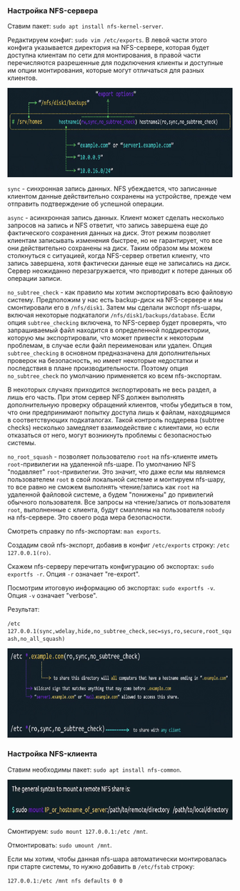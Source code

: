 ### Настройка NFS-сервера

Ставим пакет: `sudo apt install nfs-kernel-server`.

Редактируем конфиг: `sudo vim /etc/exports`. В левой части этого конфига указывается директория на NFS-сервере, которая будет доступна клиентам по сети для монтирования, в правой части перечисляются разрешенные для подключения клиенты и доступные им опции монтирования, которые могут отличаться для разных клиентов.

<img src="image.png" width="700" height="200"><br>

`sync` - синхронная запись данных. NFS убеждается, что записанные клиентом данные действительно сохранены на устройстве, прежде чем отправить подтверждение об успешной операции.

`async` - асинхронная запись данных. Клиент может сделать несколько запросов на запись и NFS ответит, что запись завершена еще до фактического сохранения данных на диск. Этот режим позволяет клиентам записывать изменения быстрее, но не гарантирует, что все они действительно сохранены на диск. Таким образом мы можем столкнуться с ситуацией, когда NFS-сервер ответил клиенту, что запись завершена, хотя фактически данные еще не записались на диск. Сервер неожиданно перезагружается, что приводит к потере данных об операции записи.

`no_subtree_check` - как правило мы хотим экспортировать всю файловую систему. Предположим у нас есть backup-диск на NFS-сервере и мы смонтировали его в `/nfs/disk1`. Затем мы сделали экспорт nfs-шары, включая некоторые подкаталоги `/nfs/disk1/backups/database`. Если опция `subtree_checking` включена, то NFS-сервер будет проверять, что запрашиваемый файл находится в определенной поддиректории, которую мы экспортировали, что может привести к некоторым проблемам, в случае если файл переименован или удален. Опция `subtree_checking` в основном предназначена для дополнительных проверок на безопасность, но имеет некоторые недостатки и последствия в плане производительности. Поэтому опция `no_subtree_check` по умолчанию применяется ко всем nfs-экспортам.

В некоторых случаях приходится экспортировать не весь раздел, а лишь его часть. При этом сервер NFS должен выполнять дополнительную проверку обращений клиентов, чтобы убедиться в том, что они предпринимают попытку доступа лишь к файлам, находящимся в соответствующих подкаталогах. Такой контроль поддерева (subtree checks) несколько замедляет взаимодействие с клиентами, но если отказаться от него, могут возникнуть проблемы с безопасностью системы.

`no_root_squash` - позволяет пользователю `root` на nfs-клиенте иметь `root`-привилегии на удаленной nfs-шаре. По умолчанию NFS "подавляет" `root`-привилегии. Это значит, что даже если мы являемся пользователем `root` в свой локальной системе и монтируем nfs-шару, то все равно не сможем выполнять чтение/запись как `root` на удаленной файловой системе, а будем "понижены" до привилегий обычного пользователя. Все запросы на чтение/запись от пользователя `root`, выполненные с клиента, будут смаплены на пользователя `nobody` на nfs-сервере. Это своего рода мера безопасности.

Смотреть справку по nfs-экспортам: `man exports`.

Создадим свой nfs-экспорт, добавив в конфиг `/etc/exports` строку: `/etc 127.0.0.1(ro)`.

Скажем nfs-серверу перечитать конфигурацию об экспортах: `sudo exportfs -r`. Опция `-r` означает "re-export".

Посмотрим итоговую информацию об экспортах: `sudo exportfs -v`. Опция `-v` означает "verbose".

Результат:

`/etc          	127.0.0.1(sync,wdelay,hide,no_subtree_check,sec=sys,ro,secure,root_squash,no_all_squash)`

<img src="image-1.png" width="700" height="200"><br>

### Настройка NFS-клиента

Ставим необходимы пакет: `sudo apt install nfs-common`.

<img src="image-2.png" width="700" height="90"><br>

Смонтируем: `sudo mount 127.0.0.1:/etc /mnt`.

Отмонтировать: `sudo umount /mnt`.

Если мы хотим, чтобы данная nfs-шара автоматически монтировалась при старте системы, то нужно добавить в `/etc/fstab` строку:

`127.0.0.1:/etc /mnt nfs defaults 0 0`